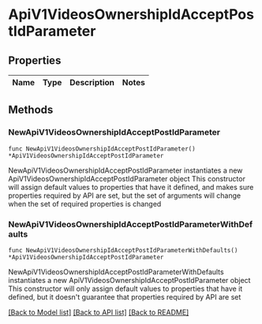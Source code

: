 # ApiV1VideosOwnershipIdAcceptPostIdParameter

## Properties

Name | Type | Description | Notes
------------ | ------------- | ------------- | -------------

## Methods

### NewApiV1VideosOwnershipIdAcceptPostIdParameter

`func NewApiV1VideosOwnershipIdAcceptPostIdParameter() *ApiV1VideosOwnershipIdAcceptPostIdParameter`

NewApiV1VideosOwnershipIdAcceptPostIdParameter instantiates a new ApiV1VideosOwnershipIdAcceptPostIdParameter object
This constructor will assign default values to properties that have it defined,
and makes sure properties required by API are set, but the set of arguments
will change when the set of required properties is changed

### NewApiV1VideosOwnershipIdAcceptPostIdParameterWithDefaults

`func NewApiV1VideosOwnershipIdAcceptPostIdParameterWithDefaults() *ApiV1VideosOwnershipIdAcceptPostIdParameter`

NewApiV1VideosOwnershipIdAcceptPostIdParameterWithDefaults instantiates a new ApiV1VideosOwnershipIdAcceptPostIdParameter object
This constructor will only assign default values to properties that have it defined,
but it doesn't guarantee that properties required by API are set


[[Back to Model list]](../README.md#documentation-for-models) [[Back to API list]](../README.md#documentation-for-api-endpoints) [[Back to README]](../README.md)


